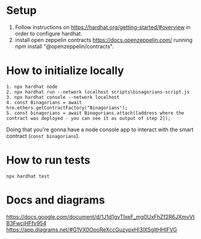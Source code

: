 # Setup
1. Follow instructions on https://hardhat.org/getting-started/#overview in order to configure hardhat.
2. install open zeppelin contracts https://docs.openzeppelin.com/ running npm install "@openzeppelin/contracts".

# How to initialize locally
```shell
1. npx hardhat node
2. npx hardhat run --network localhost scripts\binagorians-script.js
3. npx hardhat console --network localhost
4. const Binagorians = await hre.ethers.getContractFactory("Binagorians");
5. const binagorians = await Binagorians.attach([address where the contract was deployed - you can see it as output of step 2]);
```
Doing that you're gonna have a node console app to interact with the smart contract (`const binagorians`).

# How to run tests
```shell
npx hardhat test
```

# Docs and diagrams
https://docs.google.com/document/d/1J1d1gyTlxeF_mg0UxFhZf2R6JXmvVtB3FwcjHFfv954
https://app.diagrams.net/#G1VX0OooReXccGuzypxHl3lXSgItHHIFVG